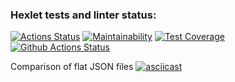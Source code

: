 ### Hexlet tests and linter status:
[![Actions Status](https://github.com/nastasja83/php-project-lvl2/workflows/hexlet-check/badge.svg)](https://github.com/nastasja83/php-project-lvl2/actions)
[![Maintainability](https://codeclimate.com/github/nastasja83/php-project-lvl2/badges/gpa.svg)](https://codeclimate.com/github/nastasja83/php-project-lvl2)
[![Test Coverage](https://api.codeclimate.com/v1/badges/c153b52a1e45aebe3a4a/test_coverage)](https://codeclimate.com/github/nastasja83/php-project-lvl2/test_coverage)
[![Github Actions Status](https://github.com/nastasja83/php-project-lvl2/workflows/PHP%20CI/badge.svg)](https://github.com/nastasja83/php-project-lvl2/actions)



Сomparison of flat JSON files
[![asciicast](https://asciinema.org/a/445984.svg)](https://asciinema.org/a/445984)